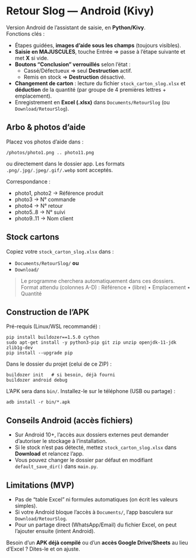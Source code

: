 # Retour Slog — Android (Kivy)

Version Android de l’assistant de saisie, en **Python/Kivy**.  
Fonctions clés :
- Étapes guidées, **images d’aide sous les champs** (toujours visibles).
- **Saisie en MAJUSCULES**, touche Entrée ⇒ passe à l’étape suivante et met **X** si vide.
- **Boutons “Conclusion” verrouillés** selon l’état :  
  - Cassé/Défectueux ⇒ seul **Destruction** actif.  
  - Remis en stock ⇒ **Destruction** désactivé.  
- **Changement de carton** : lecture du fichier `stock_carton_slog.xlsx` et **déduction** de la quantité (par groupe de 4 premières lettres + emplacement).
- Enregistrement en **Excel (.xlsx)** dans `Documents/RetourSlog` (ou `Download/RetourSlog`).

## Arbo & photos d’aide
Placez vos photos d’aide dans :
```
/photos/photo1.png .. photo11.png
```
ou directement dans le dossier app. Les formats `.png/.jpg/.jpeg/.gif/.webp` sont acceptés.

Correspondance :
- photo1, photo2 → Référence produit
- photo3 → N° commande
- photo4 → N° retour
- photo5..8 → N° suivi
- photo9..11 → Nom client

## Stock cartons
Copiez votre `stock_carton_slog.xlsx` dans :
- `Documents/RetourSlog/` **ou**
- `Download/`

> Le programme cherchera automatiquement dans ces dossiers.
> Format attendu (colonnes A-D) : Référence • (libre) • Emplacement • Quantité

## Construction de l’APK
Pré-requis (Linux/WSL recommandé) :
```
pip install buildozer==1.5.0 cython
sudo apt-get install -y python3-pip git zip unzip openjdk-11-jdk zlib1g-dev
pip install --upgrade pip
```

Dans le dossier du projet (celui de ce ZIP) :
```
buildozer init   # si besoin, déjà fourni
buildozer android debug
```
L’APK sera dans `bin/`. Installez-le sur le téléphone (USB ou partage) :  
```
adb install -r bin/*.apk
```

## Conseils Android (accès fichiers)
- Sur Android 10+, l’accès aux dossiers externes peut demander d’autoriser le stockage à l’installation.
- Si le stock n’est pas détecté, mettez `stock_carton_slog.xlsx` dans **Download** et relancez l’app.
- Vous pouvez changer le dossier par défaut en modifiant `default_save_dir()` dans `main.py`.

## Limitations (MVP)
- Pas de “table Excel” ni formules automatiques (on écrit les valeurs simples).
- Si votre Android bloque l’accès à `Documents/`, l’app basculera sur `Download/RetourSlog`.
- Pour un partage direct (WhatsApp/Email) du fichier Excel, on peut l’ajouter ensuite (intent Android).

Besoin d’un **APK déjà compilé** ou d’un **accès Google Drive/Sheets** au lieu d’Excel ? Dites-le et on ajuste.
